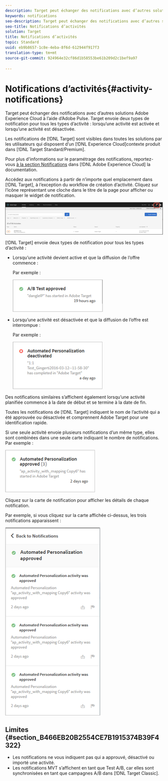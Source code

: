 ```yaml
---
description: Target peut échanger des notifications avec d’autres solutions Adobe Experience Cloud à l’aide d’Adobe Pulse. Target envoie deux types de notifications pour tous les types d’activité lorsqu’une activité est activée et lorsqu’une activité est désactivée.
keywords: notifications
seo-description: Target peut échanger des notifications avec d’autres solutions Adobe Experience Cloud à l’aide d’Adobe Pulse. Target envoie deux types de notifications pour tous les types d’activité lorsqu’une activité est activée et lorsqu’une activité est désactivée.
seo-title: Notifications d’activités
solution: Target
title: Notifications d’activités
topic: Standard
uuid: eb9b8657-1c8e-4eba-8f6d-612944f917f3
translation-type: tm+mt
source-git-commit: 924964e32cf86d1b58553be61b209d2c1bef9a97

---
```



# Notifications d’activités{#activity-notifications}

Target peut échanger des notifications avec d’autres solutions Adobe Experience Cloud à l’aide d’Adobe Pulse. Target envoie deux types de notification pour tous les types d’activité : lorsqu’une activité est activée et lorsqu’une activité est désactivée.

Les notifications de [!DNL Target] sont visibles dans toutes les solutions par les utilisateurs qui disposent d’un [!DNL Experience Cloud]contexte produit dans [!DNL Target Standard/Premium].

Pour plus d&#39;informations sur le paramétrage des notifications, reportez-vous [à la section Notifications](https://marketing.adobe.com/resources/help/en_US/mcloud/notifications.html) dans [!DNL Adobe Experience Cloud] la documentation.

Accédez aux notifications à partir de n’importe quel emplacement dans [!DNL Target], à l’exception du workflow de création d’activité. Cliquez sur l’icône représentant une cloche dans le titre de la page pour afficher ou masquer le widget de notification.

![Icône Notifications](assets/notifications-shell.png)

[!DNL Target] envoie deux types de notification pour tous les types d’activité :

* Lorsqu’une activité devient active et que la diffusion de l’offre commence :

   Par exemple :

   ![](assets/notif_app.png)

* Lorsqu’une activité est désactivée et que la diffusion de l’offre est interrompue :

   Par exemple :

   ![](assets/notif-deact.png)

Des notifications similaires s’affichent également lorsqu’une activité planifiée commence à la date de début et se termine à la date de fin.

Toutes les notifications de [!DNL Target] indiquent le nom de l’activité qui a été approuvée ou désactivée et comprennent Adobe Target pour une identification rapide.

Si une seule activité envoie plusieurs notifications d’un même type, elles sont combinées dans une seule carte indiquant le nombre de notifications. Par exemple :

![](assets/notif-multi.png)

Cliquez sur la carte de notification pour afficher les détails de chaque notification.

Par exemple, si vous cliquez sur la carte affichée ci-dessus, les trois notifications apparaissent :

![](assets/notif-multi-open.png)

## Limites {#section_B466EB20B2554CE7B1915374B39F4322}

* Les notifications ne vous indiquent pas qui a approuvé, désactivé ou importé une activité.
* Les notifications MVT s’affichent en tant que Test A/B, car elles sont synchronisées en tant que campagnes A/B dans [!DNL Target Classic].

